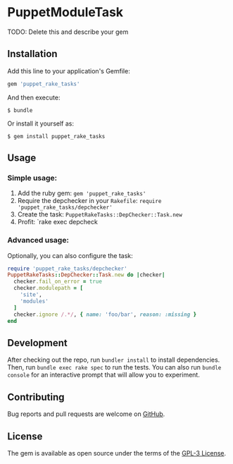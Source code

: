 # PuppetModuleTask

TODO: Delete this and describe your gem

## Installation

Add this line to your application's Gemfile:

```ruby
gem 'puppet_rake_tasks'
```

And then execute:

    $ bundle

Or install it yourself as:

    $ gem install puppet_rake_tasks

## Usage

### Simple usage:

1. Add the ruby gem: `gem 'puppet_rake_tasks'`
2. Require the depchecker in your `Rakefile`: `require 'puppet_rake_tasks/depchecker'`
3. Create the task: `PuppetRakeTasks::DepChecker::Task.new`
4. Profit: `rake exec depcheck

### Advanced usage:

Optionally, you can also configure the task:

```ruby
require 'puppet_rake_tasks/depchecker'
PuppetRakeTasks::DepChecker::Task.new do |checker|
  checker.fail_on_error = true
  checker.modulepath = [
    'site',
    'modules'
  ]
  checker.ignore /.*/, { name: 'foo/bar', reason: :missing }
end
```

## Development

After checking out the repo, run `bundler install` to install dependencies. Then, run `bundle exec rake spec` to run the tests. You can also run `bundle console` for an interactive prompt that will allow you to experiment.

## Contributing

Bug reports and pull requests are welcome on [GitHub](https://github.com/vStone/puppet_rake_tasks).

## License

The gem is available as open source under the terms of the [GPL-3 License](http://opensource.org/licenses/GPL-3.0).

